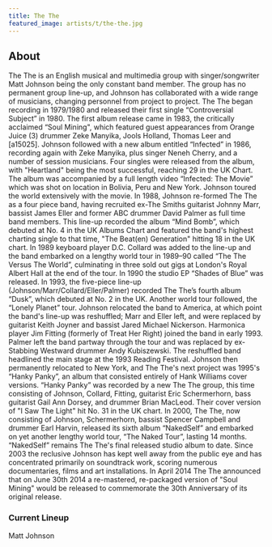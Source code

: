 ```yaml
---
title: The The
featured_image: artists/t/the-the.jpg
---
```

## About

The The is an English musical and multimedia group with singer/songwriter Matt Johnson being the only constant band member. The group has no permanent group line-up, and Johnson has collaborated with a wide range of musicians, changing personnel from project to project.
The The began recording in 1979/1980 and released their first single “Controversial Subject” in 1980. The first album release came in 1983, the critically acclaimed “Soul Mining", which featured guest appearances from Orange Juice (3) drummer Zeke Manyika, Jools Holland, Thomas Leer and [a15025].
Johnson followed with a new album entitled “Infected” in 1986, recording again with Zeke Manyika, plus singer Neneh Cherry, and a number of session musicians. Four singles were released from the album, with "Heartland" being the most successful, reaching 29 in the UK Chart. The album was accompanied by a full length video “Infected: The Movie” which was shot on location in Bolivia, Peru and New York. Johnson toured the world extensively with the movie. 
In 1988, Johnson re-formed The The as a four piece band, having recruited ex-The Smiths guitarist Johnny Marr, bassist James Eller and former ABC drummer David Palmer as full time band members. This line-up recorded the album “Mind Bomb”, which debuted at No. 4 in the UK Albums Chart and featured the band's highest charting single to that time, "The Beat(en) Generation" hitting 18 in the UK chart.
In 1989 keyboard player D.C. Collard was added to the line-up and the band embarked on a lengthy world tour in 1989–90 called “The The Versus The World”, culminating in three sold out gigs at London's Royal Albert Hall at the end of the tour. 
In 1990 the studio EP “Shades of Blue” was released. 
In 1993, the five-piece line-up (Johnson/Marr/Collard/Eller/Palmer) recorded The The’s fourth album “Dusk”, which debuted at No. 2 in the UK. Another world tour followed, the “Lonely Planet” tour. Johnson relocated the band to America, at which point the band's line-up was reshuffled; Marr and Eller left, and were replaced by guitarist Keith Joyner and bassist Jared Michael Nickerson. Harmonica player Jim Fitting (formerly of Treat Her Right) joined the band in early 1993. Palmer left the band partway through the tour and was replaced by ex-Stabbing Westward drummer Andy Kubiszewski. The reshuffled band headlined the main stage at the 1993 Reading Festival.
Johnson then permanently relocated to New York, and The The's next project was 1995's “Hanky Panky”, an album that consisted entirely of Hank Williams cover versions. “Hanky Panky” was recorded by a new The The group, this time consisting of Johnson, Collard, Fitting, guitarist Eric Schermerhorn, bass guitarist Gail Ann Dorsey, and drummer Brian MacLeod. Their cover version of "I Saw The Light" hit No. 31 in the UK chart.
In 2000, The The, now consisting of Johnson, Schermerhorn, bassist Spencer Campbell and drummer Earl Harvin, released its sixth album “NakedSelf” and embarked on yet another lengthy world tour, “The Naked Tour”, lasting 14 months. “NakedSelf” remains The The's final released studio album to date.
Since 2003 the reclusive Johnson has kept well away from the public eye and has concentrated primarily on soundtrack work, scoring numerous documentaries, films and art installations.
In April 2014 The The announced that on June 30th 2014 a re-mastered, re-packaged version of "Soul Mining" would be released to commemorate the 30th Anniversary of its original release. 


### Current Lineup

Matt Johnson

